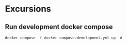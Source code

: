 # Excursions

## Run development docker compose
    docker-compose -f docker-compose.development.yml up -d